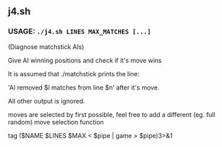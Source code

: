 ## j4.sh

### USAGE: `./j4.sh LINES MAX_MATCHES [...]`

(Diagnose matchstick AIs)

Give AI winning positions and check if it's move wins

It is assumed that ./matchstick prints the line:

'AI removed $l matches from line $n' after it's move.

All other output is ignored.

moves are selected by first possible, feel free to add a different (eg. full random) move selection function

tag ($NAME $LINES $MAX < $pipe | game > $pipe)3>&1


